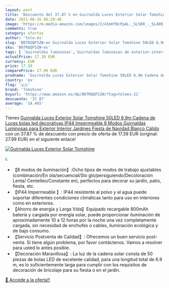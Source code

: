 ```yaml
---
layout: post
title: 'Descuento del 37.87 % en Guirnalda Luces Exterior Solar Tomshine '
date: 2021-06-16 06:29:46
image: 'https://m.media-amazon.com/images/I/41mHfBcPpAL._SL500_._SL400_.jpg'
comments: true
category: ofertas
author: 'tole.es'
slug: 'B07RQQF5ZW-es Guirnalda Luces Exterior Solar Tomshine 50LED 6.9m Cadena...'
sku: 'B07RQQF5ZW-es'
tags: [ 'Guirnaldas luminosas','Guirnaldas luminosas de exterior-interior','Iluminación','Iluminación de exterior','navidad','tomshine', ]
actualPrice: 17.39 EUR
currency: EUR
price: 17.39
comparePrice: 27.99 EUR
prodname: 'Guirnalda Luces Exterior Solar Tomshine 50LED 6.9m Cadena de Luces bolas led decorativas IP44 Impermeable 8 Modos Guirnaldas Luminosas para Exterior Interior Jardines Fiesta de Navidad  Blanco Cálido '
country: 'es'
flag: '🇪🇸'
brand: 'Tomshine'
buyurl: 'https://www.amazon.es/dp/B07RQQF5ZW/?tag=tolees-21'
descuento: '37.87'
average: '14.465'
---
```


Tienes [Guirnalda Luces Exterior Solar Tomshine 50LED 6.9m Cadena de Luces bolas led decorativas IP44 Impermeable 8 Modos Guirnaldas Luminosas para Exterior Interior Jardines Fiesta de Navidad  Blanco Cálido ](https://www.amazon.es/dp/B07RQQF5ZW/?tag=tolees-21) con un 37.87 % de descuento con precio de oferta de 17.39 EUR (original: 27.99 EUR) en el siguiente enlace!

[![Guirnalda Luces Exterior Solar Tomshine ](https://m.media-amazon.com/images/I/41mHfBcPpAL._SL500_._SL400_.jpg)](https://www.amazon.es/dp/B07RQQF5ZW/?tag=tolees-21)

ℹ️:

- 【8 modos de iluminación】:Ocho tipos de modos de trabajo ajustables (combinación/En ola/secuencial/Slo glo/persiguiendo/Decoloración Lenta/ Centelleo/Constante en), perfectos para decorar su jardín, patio, fiesta, etc.
- 【IP44 Impermeable 】: IP44 resistente al polvo y al agua puede soportar diferentes condiciones climáticas tanto para uso en interiores como en exteriores.
- 【Ahorro de energía y Larga Vida】Equipado recargable 800mAh batería y cargada por energía solar, puede proporcionar iluminación de aproximadamente 10 a 12 horas por la noche una vez completamente cargada, sin necesidad de enchufes o cables, iluminación ecológica y de bajo consumo.
- 【Servicio Postventa de Calidad】: Ofrecemos un buen servicio post-venta. Si tiene algún problema, por favor contáctenos. Vamos a resolver para usted lo antes posible.
- 【Decoración Maravillosa】: La luz de la cadena solar consta de 50 piezas de bolas LED de excelente calidad, para una longitud total de 6.9 m, es lo suficientemente larga para cumplir con los requisitos de decoración de bricolaje para su fiesta o en el jardín.

[🛒 Accede a la oferta!!](https://www.amazon.es/dp/B07RQQF5ZW/?tag=tolees-21)
